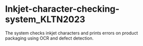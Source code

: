 # Inkjet-character-checking-system_KLTN2023
The system checks inkjet characters and prints errors on product packaging using OCR and defect detection.
